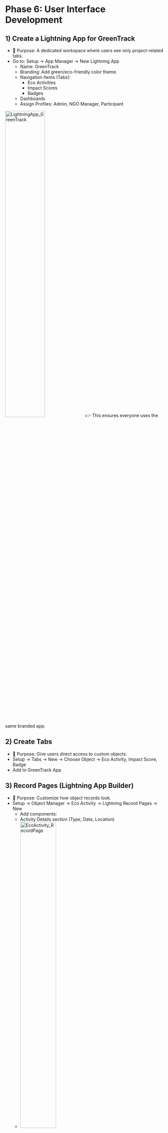 # Phase 6: User Interface Development


## 1) Create a Lightning App for GreenTrack
- 📍 Purpose: A dedicated workspace where users see only project-related tabs.
- Go to: Setup → App Manager → New Lightning App
  - Name: GreenTrack
  - Branding: Add green/eco-friendly color theme.
  - Navigation Items (Tabs):
      - Eco Activities
      - Impact Scores
      - Badges
  - Dashboards
  - Assign Profiles: Admin, NGO Manager, Participant
<img src="LightningApp_GreenTrack.png" alt="LightningApp_GreenTrack" width=50% />
👉 This ensures everyone uses the same branded app.


## 2) Create Tabs
- 📍 Purpose: Give users direct access to custom objects.
- Setup → Tabs → New → Choose Object → Eco Activity, Impact Score, Badge
- Add to GreenTrack App


## 3) Record Pages (Lightning App Builder)
- 📍 Purpose: Customize how object records look.
- Setup → Object Manager → Eco Activity → Lightning Record Pages → New
  - Add components:
  - Activity Details section (Type, Date, Location)
  - <img src="EcoActivity_RecordPage.png" alt="EcoActivity_RecordPage" width=50% />
  - Impact Score (related list)
  - <img src="ImpactScore_RecordPage.png" alt="ImpactScore_RecordPage" width=50% />
  - Badges (related list)
  - <img src="Badge_RecordPage.png" alt="Badge_RecordPage" width=50% />


## 4) Home Page Layout
- 📍 Purpose: Give users an engaging landing page.
- Setup → Lightning App Builder → New Home Page
- Add:
  - Welcome Text (“Welcome to GreenTrack – Together for Sustainability 🌱”)
  - Report Chart: Monthly CO₂ Saved
  - Dashboard Component: Top 5 Contributors
<img src="HomePage.png" alt="HomePage" width=50% />


## 5) Utility Bar (Optional but adds flair)
- 📍 Purpose: Quick access to features at the bottom bar.
- Setup → App Manager → GreenTrack → Edit → Utility Bar
- Add:
  - Notes (quick meeting notes)
  - Recent Items (Eco Activities)
  - Custom LWC (Quick Log Activity form – explained below).


## 6) Lightning Web Component (LWC) – Quick Log Activity
- 📍 Purpose: Coding + Usability.
- File Structure:
  ```
  lwc/
   └── quickLogActivity/
       ├── quickLogActivity.html
       ├── quickLogActivity.js
       └── quickLogActivity.js-meta.xml
  ```
  
- quickLogActivity.html
  ```
  <template>
    <lightning-card title="Quick Log Activity" icon-name="custom:custom63">
      <div class="slds-p-around_medium">
        <lightning-input label="Activity Type" type="text" value={activityType} onchange={handleChange}></lightning-input>
        <lightning-input label="Trees Planted" type="number" value={treesPlanted} onchange={handleChange}></lightning-input>
        <lightning-input label="Waste Recycled (kg)" type="number" value={wasteRecycled} onchange={handleChange}></lightning-input>
        <lightning-button label="Submit" onclick={handleSubmit} variant="brand"></lightning-button>
      </div>
    </lightning-card>
  </template>
  ```

- quickLogActivity.js
  ```
  import { LightningElement, track } from 'lwc';
  import { ShowToastEvent } from 'lightning/platformShowToastEvent';
  import ECO_OBJECT from '@salesforce/schema/Eco_Activity__c';
  import ACTIVITY_TYPE from '@salesforce/schema/Eco_Activity__c.Activity_Type__c';
  import TREES_PLANTED from '@salesforce/schema/Eco_Activity__c.Trees_Planted__c';
  import WASTE_RECYCLED from '@salesforce/schema/Eco_Activity__c.Waste_Recycled__c';
  import { createRecord } from 'lightning/uiRecordApi';
  
  export default class QuickLogActivity extends LightningElement {
      @track activityType;
      @track treesPlanted;
      @track wasteRecycled;
  
      handleChange(event) {
          const field = event.target.label;
          if (field === 'Activity Type') this.activityType = event.target.value;
          if (field === 'Trees Planted') this.treesPlanted = event.target.value;
          if (field === 'Waste Recycled (kg)') this.wasteRecycled = event.target.value;
      }
  
      handleSubmit() {
          const fields = {};
          fields[ACTIVITY_TYPE.fieldApiName] = this.activityType;
          fields[TREES_PLANTED.fieldApiName] = this.treesPlanted;
          fields[WASTE_RECYCLED.fieldApiName] = this.wasteRecycled;
  
          const recordInput = { apiName: ECO_OBJECT.objectApiName, fields };
  
          createRecord(recordInput)
              .then(() => {
                  this.dispatchEvent(
                      new ShowToastEvent({
                          title: 'Success',
                          message: 'Eco Activity logged successfully!',
                          variant: 'success'
                      })
                  );
              })
              .catch(error => {
                  this.dispatchEvent(
                      new ShowToastEvent({
                          title: 'Error',
                          message: error.body.message,
                          variant: 'error'
                      })
                  );
              });
      }
  }
  ```
- quickLogActivity.js-meta.xml
  ```
  <?xml version="1.0" encoding="UTF-8"?>
  <LightningComponentBundle xmlns="http://soap.sforce.com/2006/04/metadata">
      <apiVersion>58.0</apiVersion>
      <isExposed>true</isExposed>
      <targets>
          <target>lightning__AppPage</target>
          <target>lightning__RecordPage</target>
          <target>lightning__HomePage</target>
          <target>lightning__UtilityBar</target>
      </targets>
  </LightningComponentBundle>
  ```
  
👉 This lets users quickly log an activity from anywhere in the app.


## 7) Chart Pattern Example Structure:
<img src="chart1.png" alt="Chart1" width=25% />
<img src="chart2.png" alt="Chart2" width=25% />
<img src="chart3.png" alt="Chart3" width=25% />
<img src="chart4.png" alt="Chart4" width=25% />


## 8) Deliverables for Phase 6
Lightning App (GreenTrack).
- Tabs (Eco Activity, Impact Score, Badge).
- Record Pages customized with related lists.
- Home Page layout with dashboard components.
- Utility Bar (optional).
- Quick Log Activity LWC (bonus for wow factor).
- GitHub Commit: phase6: lightning app, tabs, record pages, home page, LWC.


## 9) Testing Checklist
- Log in as a Participant → Open GreenTrack app → See tabs & navigation.
- Create Eco Activity → Verify related Impact Score is visible.
- Home Page → Dashboard chart visible.
- Try Quick Log Activity LWC → Record should save successfully.






